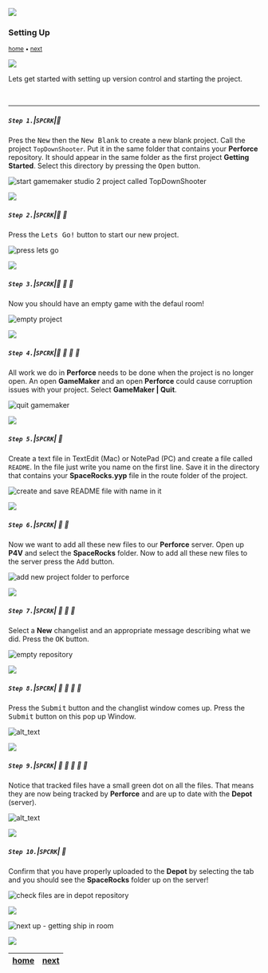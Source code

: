 ![](../images/line3.png)

### Setting Up

<sub>[home](../README.md#user-content-gms2-top-down-shooter) • [next](../ship-room/README.md#user-content-getting-ship-in-room)</sub>

![](../images/line3.png)

Lets get started with setting up version control and starting the project.

<br>

---



##### `Step 1.`\|`SPCRK`|:small_blue_diamond:

Pres the <kbd>New</kbd> then the <kbd>New Blank</kbd> to create a new blank project. Call the project `TopDownShooter`. Put it in the same folder that contains your **Perforce** repository. It should appear in the same folder as the first project **Getting Started**. Select this directory by pressing the <kbd>Open</kbd> button.

![start gamemaker studio 2 project called TopDownShooter](images/newProject.png)

![](../images/line2.png)

##### `Step 2.`\|`SPCRK`|:small_blue_diamond: :small_blue_diamond: 

Press the <kbd>Lets Go!</kbd> button to start our new project.

![press lets go](images/SelectLetsGo.png)

![](../images/line2.png)

##### `Step 3.`\|`SPCRK`|:small_blue_diamond: :small_blue_diamond: :small_blue_diamond:

Now you should have an empty game with the defaul room!

![empty project](images/blankProject.png)

![](../images/blankProject.png)

##### `Step 4.`\|`SPCRK`|:small_blue_diamond: :small_blue_diamond: :small_blue_diamond: :small_blue_diamond:

All work we do in **Perforce** needs to be done when the project is no longer open.  An open **GameMaker** and an open **Perforce** could cause corruption issues with your project.  Select **GameMaker | Quit**.

![quit gamemaker](images/quitGameMaker.png)

![](../images/line2.png)

##### `Step 5.`\|`SPCRK`| :small_orange_diamond:

Create a text file in TextEdit (Mac) or NotePad (PC) and create a file called `README`.  In the file just write you name on the first line.  Save it in the directory that contains your **SpaceRocks.yyp** file in the route folder of the project.

![create and save README file with name in it](images/readmeFile.png)


![](../images/line2.png)

##### `Step 6.`\|`SPCRK`| :small_orange_diamond: :small_blue_diamond:

Now we want to add all these new files to our **Perforce** server. Open up **P4V** and select the **SpaceRocks** folder.  Now to add all these new files to the server press the <kbd>Add</kbd> button.

![add new project folder to perforce](images/addFiles.png)

![](../images/line2.png)

##### `Step 7.`\|`SPCRK`| :small_orange_diamond: :small_blue_diamond: :small_blue_diamond:

Select a **New** changelist and an appropriate message describing what we did.  Press the <kbd>OK</kbd> button.

![empty repository](images/newChangelist.png)

![](../images/line2.png)

##### `Step 8.`\|`SPCRK`| :small_orange_diamond: :small_blue_diamond: :small_blue_diamond: :small_blue_diamond:

Press the <kbd>Submit</kbd> button and the changlist window comes up.  Press the <kbd>Submit</kbd> button on this pop up Window.

![alt_text](images/submitToServer.png)

![](../images/line2.png)

##### `Step 9.`\|`SPCRK`| :small_orange_diamond: :small_blue_diamond: :small_blue_diamond: :small_blue_diamond: :small_blue_diamond:

Notice that tracked files have a small green dot on all the files. That means they are now being tracked by **Perforce** and are up to date with the **Depot** (server).

![alt_text](images/greenDot.png)

![](../images/line2.png)

##### `Step 10.`\|`SPCRK`| :large_blue_diamond:

Confirm that you have properly uploaded to the **Depot** by selecting the tab and you should see the **SpaceRocks** folder up on the server!

![check files are in depot repository](images/depotOnServer.png)

![](../images/line.png)

<!-- <img src="https://via.placeholder.com/1000x100/45D7CA/000000/?text=Next Up - Getting Ship in Room"> -->
![next up - getting ship in room](images/banner.png)

![](../images/line.png)

| [home](../README.md#user-content-gms2-ue4-space-rocks) | [next](../ship-room/README.md#user-content-gms2-top-down-shooter)|
|---|---|
